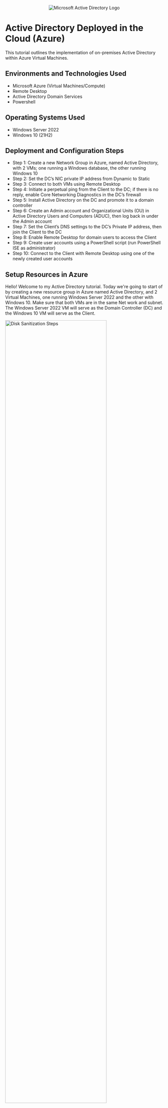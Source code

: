 <p align="center">
<img src="https://i.imgur.com/pU5A58S.png" alt="Microsoft Active Directory Logo"/>
</p>

<h1>Active Directory Deployed in the Cloud (Azure)</h1>
This tutorial outlines the implementation of on-premises Active Directory within Azure Virtual Machines.<br />


<h2>Environments and Technologies Used</h2>

- Microsoft Azure (Virtual Machines/Compute)
- Remote Desktop
- Active Directory Domain Services
- Powershell

<h2>Operating Systems Used </h2>

- Windows Server 2022
- Windows 10 (21H2)

<h2>Deployment and Configuration Steps</h2>

- Step 1: Create a new Network Group in Azure, named Active Directory, with 2 VMs; one running a Windows database, the other running Windows 10 
- Step 2: Set the DC’s NIC private IP address from Dynamic to Static
- Step 3: Connect to both VMs using Remote Desktop
- Step 4: Initiate a perpetual ping from the Client to the DC; if there is no reply, enable Core Networking Diagnostics in the DC’s firewall
- Step 5: Install Active Directory on the DC and promote it to a domain controller
- Step 6: Create an Admin account and Organizational Units (OU) in Active Directory Users and Computers (ADUC), then log back in under the Admin account
- Step 7: Set the Client’s DNS settings to the DC’s Private IP address, then join the Client to the DC
- Step 8: Enable Remote Desktop for domain users to access the Client
- Step 9: Create user accounts using a PowerShell script (run PowerShell ISE as administrator)
- Step 10: Connect to the Client with Remote Desktop using one of the newly created user accounts


<h2>Setup Resources in Azure</h2>

<p>
Hello! Welcome to my Active Directory tutorial. Today we're going to start of by creating a new resource group in Azure named Active Directory, and 2 Virtual Machines, one running Windows Server 2022 and the other with Windows 10. Make sure that both VMs are in the same Net work and subnet. The Windows Server 2022 VM will serve as the Domain Controller (DC) and the Windows 10 VM will serve as the Client. 
</p>
<p>
<img src="https://i.imgur.com/fgVZSMA.png" height="80%" width="80%" alt="Disk Sanitization Steps"/>
<br />

<p>
Now we need to set the DC’s NIC (Network Inteface Controller) private IP address from Dynamic to Static. Later in the lab when we configure the Client’s DNS settings, the DC’s private IP address, the Static IP address will make it easier for any services to access where a device is. 
</p>
<p>
<img src="https://i.imgur.com/uxbTjwd.png" height="80%" width="80%" alt="Disk Sanitization Steps"/>
<br />

<h2>Ensure Connectivity between DC and Client</h2>
  
<p>
After connecting to both VMs using Remote Desktop, to ensure connectivity we will initiate a perpetual ping from the Client to the DC. ICMPv4 is the protocal that ping uses. Now will try and ping the DC from Client with ping -t (perpetual ping).
</p>
<p>
<img src="https://i.imgur.com/Agb7Vvz.png" height="80%" width="80%" alt="Disk Sanitization Steps"/>
</p>
<img src="" height="80%" width="80%" alt="Disk Sanitization Steps"/>
<br />

<p>
Now we will remote access into DC1 and poke a hole in the firewall to allow ICMPv4 traffic. We will be able to see the ping on the Client side go thru.
</p>
<img src="" height="80%" width="80%" alt="Disk Sanitization Steps"/>
</p> 
<img src="" height="80%" width="80%" alt="Disk Sanitization Steps"/>
</p> 
<p>
Active Directory is all set up! Let's create two Organizational Units named _ADMINS and _EMPLOYEES. Now create a new User, I choose Farmer John, as an Administrator with the username: John_admin and add him as a member of Domain Admins Security Group. Log out from the default account we were in and log back in under John.
</p> 
<img src="" height="80%" width="80%" alt="Disk Sanitization Steps"/>
</p>
<img src="" height="80%" width="80%" alt="Disk Sanitization Steps"/>
<p>
To be able to continue setting up the domain, I will join Client-1 to the domain (DeanHackwell.com). From Azure, we will change client-1's DNS settings to the DC's Private IP address. After you do that restart Client-1 from within Azure. Restarting Client_1 will flush the dns cashe, this will make more sence in later labs.
</p>
<img src="" height="80%" width="80%" alt="Disk Sanitization Steps"/>
</p>

Now we will set up remote desktop for non-administrative users on Client-1. We have to log into Client-1 as an admin and open system properties. Click on "Remote Desktop", allow "domain users" access to remote desktop. Enabling this for Domain Users would allow for any user accounts in the domain to be able to log into Client-1 as a normal user.
</p>
<img src="" height="80%" width="80%" alt="Disk Sanitization Steps"/>
<br /> 
</p>
Finally, to verify that noraml users can RDP into Client-1, I will use a Powershell script to generate 10,000 (Thousands) of users into the domain. After the users are created we will randomly select one and RDP into Client-1.
</p>
<img src="" height="80%" width="80%" alt="Disk Sanitization Steps"/>
</p>
<img src="" height="80%" width="80%" alt="Disk Sanitization Steps"/>
</p>

<h3>Bonus Step: How to unlock users' accounts and reset passwords</h3>
In order to unlock a user's account, right click the user account and click "Properties." 
Click on "Unlock Account." You can also right click the user account and "Reset Password..."

<p>
<img src="" height="80%" width="80%" alt="49"/>
</p>

<p>
<img src="" height="80%" width="80%" alt="50"/>
</p>

<p>
<img src="" height="80%" width="80%" alt="51"/>
</p>

